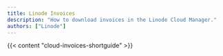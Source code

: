 ```yaml
---
title: Linode Invoices
description: "How to download invoices in the Linode Cloud Manager."
authors: ["Linode"]
---
```


{{< content "cloud-invoices-shortguide" >}}

